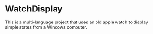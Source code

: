 # WatchDisplay
This is a multi-language project that uses an old apple watch to display simple states from a Windows computer. 
